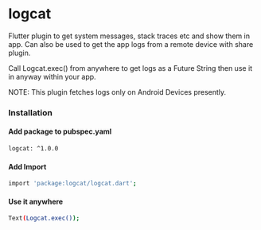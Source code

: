 # logcat

Flutter plugin to get system messages, stack traces etc and show them in app. Can also be used to get the app logs from a remote device with share plugin.

Call Logcat.exec() from anywhere to get logs as a Future String then use it in anyway within your app.

NOTE: This plugin fetches logs only on Android Devices presently.

### Installation

#### Add package to pubspec.yaml

```sh
logcat: ^1.0.0
```

#### Add Import

```sh
import 'package:logcat/logcat.dart';
```

#### Use it anywhere

```sh
Text(Logcat.exec());
```